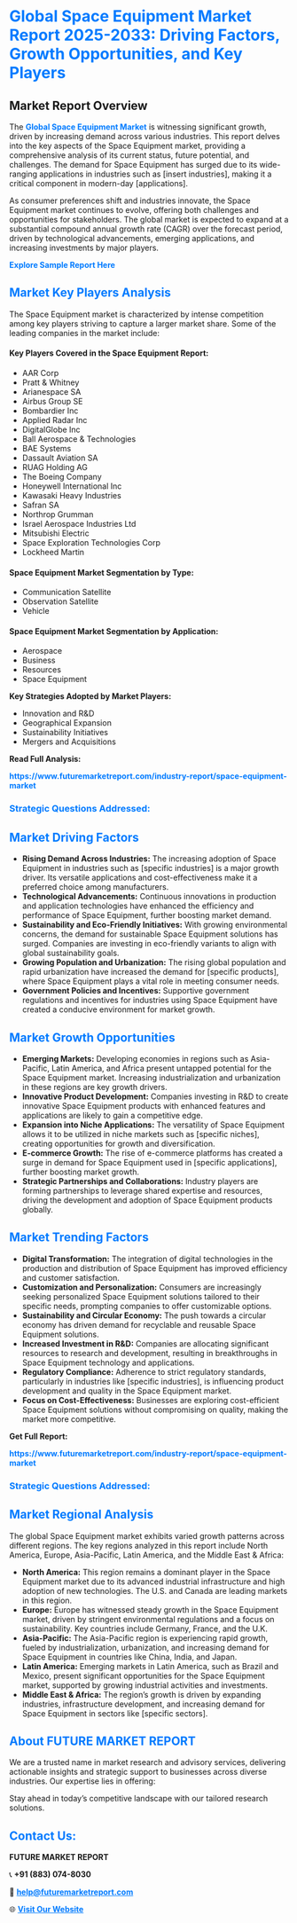 <h1 style="color: #007BFF;">Global Space Equipment Market Report 2025-2033: Driving Factors, Growth Opportunities, and Key Players</h1>

<section id="overview">
<h2>Market Report Overview</h2>
<p>The <a href="https://www.futuremarketreport.com/industry-report/space-equipment-market" style="color: #007BFF; text-decoration: none;"><strong>Global Space Equipment Market</strong></a> is witnessing significant growth, driven by increasing demand across various industries. This report delves into the key aspects of the Space Equipment market, providing a comprehensive analysis of its current status, future potential, and challenges. The demand for Space Equipment has surged due to its wide-ranging applications in industries such as [insert industries], making it a critical component in modern-day [applications].</p>
<p>As consumer preferences shift and industries innovate, the Space Equipment market continues to evolve, offering both challenges and opportunities for stakeholders. The global market is expected to expand at a substantial compound annual growth rate (CAGR) over the forecast period, driven by technological advancements, emerging applications, and increasing investments by major players.</p>
</section>

<section id="overview">
<p><a href="https://www.futuremarketreport.com/request-sample/reportId=111262" style="color: #007BFF; text-decoration: none;"><strong>Explore Sample Report Here</strong></a></p>
</section>

<section id="key-players">
<h2 style="color: #007BFF;">Market Key Players Analysis</h2>
<p>The Space Equipment market is characterized by intense competition among key players striving to capture a larger market share. Some of the leading companies in the market include:</p>
<h4>Key Players Covered in the Space Equipment Report:</h4>
<ul><li>AAR Corp</li><li>Pratt &amp; Whitney</li><li>Arianespace SA</li><li>Airbus Group SE</li><li>Bombardier Inc</li><li>Applied Radar Inc</li><li>DigitalGlobe Inc</li><li>Ball Aerospace &amp; Technologies</li><li>BAE Systems</li><li>Dassault Aviation SA</li><li>RUAG Holding AG</li><li>The Boeing Company</li><li>Honeywell International Inc</li><li>Kawasaki Heavy Industries</li><li>Safran SA</li><li>Northrop Grumman</li><li>Israel Aerospace Industries Ltd</li><li>Mitsubishi Electric</li><li>Space Exploration Technologies Corp</li><li>Lockheed Martin</li></ul>
<h4>Space Equipment Market Segmentation by Type:</h4>
<ul><li>Communication Satellite</li><li>Observation Satellite</li><li>Vehicle</li></ul>

<h4>Space Equipment Market Segmentation by Application:</h4>
<ul><li>Aerospace</li><li>Business</li><li>Resources</li><li>Space Equipment</li></ul>
<p><strong>Key Strategies Adopted by Market Players:</strong></p>
<ul>
<li>Innovation and R&D</li>
<li>Geographical Expansion</li>
<li>Sustainability Initiatives</li>
<li>Mergers and Acquisitions</li>
</ul>
</section>

<section>
<p><strong>Read Full Analysis: </strong></p><a href="https://www.futuremarketreport.com/industry-report/space-equipment-market" style="color: #007BFF; text-decoration: none;"><strong>https://www.futuremarketreport.com/industry-report/space-equipment-market</strong></a>
<h3 style="color: #007BFF;">Strategic Questions Addressed:</h3>
</section>

<section id="driving-factors">
<h2 style="color: #007BFF;">Market Driving Factors</h2>
<ul>
<li><strong>Rising Demand Across Industries:</strong> The increasing adoption of Space Equipment in industries such as [specific industries] is a major growth driver. Its versatile applications and cost-effectiveness make it a preferred choice among manufacturers.</li>
<li><strong>Technological Advancements:</strong> Continuous innovations in production and application technologies have enhanced the efficiency and performance of Space Equipment, further boosting market demand.</li>
<li><strong>Sustainability and Eco-Friendly Initiatives:</strong> With growing environmental concerns, the demand for sustainable Space Equipment solutions has surged. Companies are investing in eco-friendly variants to align with global sustainability goals.</li>
<li><strong>Growing Population and Urbanization:</strong> The rising global population and rapid urbanization have increased the demand for [specific products], where Space Equipment plays a vital role in meeting consumer needs.</li>
<li><strong>Government Policies and Incentives:</strong> Supportive government regulations and incentives for industries using Space Equipment have created a conducive environment for market growth.</li>
</ul>
</section>

<section id="growth-opportunities">
<h2 style="color: #007BFF;">Market Growth Opportunities</h2>
<ul>
<li><strong>Emerging Markets:</strong> Developing economies in regions such as Asia-Pacific, Latin America, and Africa present untapped potential for the Space Equipment market. Increasing industrialization and urbanization in these regions are key growth drivers.</li>
<li><strong>Innovative Product Development:</strong> Companies investing in R&D to create innovative Space Equipment products with enhanced features and applications are likely to gain a competitive edge.</li>
<li><strong>Expansion into Niche Applications:</strong> The versatility of Space Equipment allows it to be utilized in niche markets such as [specific niches], creating opportunities for growth and diversification.</li>
<li><strong>E-commerce Growth:</strong> The rise of e-commerce platforms has created a surge in demand for Space Equipment used in [specific applications], further boosting market growth.</li>
<li><strong>Strategic Partnerships and Collaborations:</strong> Industry players are forming partnerships to leverage shared expertise and resources, driving the development and adoption of Space Equipment products globally.</li>
</ul>
</section>

<section id="trending-factors">
<h2 style="color: #007BFF;">Market Trending Factors</h2>
<ul>
<li><strong>Digital Transformation:</strong> The integration of digital technologies in the production and distribution of Space Equipment has improved efficiency and customer satisfaction.</li>
<li><strong>Customization and Personalization:</strong> Consumers are increasingly seeking personalized Space Equipment solutions tailored to their specific needs, prompting companies to offer customizable options.</li>
<li><strong>Sustainability and Circular Economy:</strong> The push towards a circular economy has driven demand for recyclable and reusable Space Equipment solutions.</li>
<li><strong>Increased Investment in R&D:</strong> Companies are allocating significant resources to research and development, resulting in breakthroughs in Space Equipment technology and applications.</li>
<li><strong>Regulatory Compliance:</strong> Adherence to strict regulatory standards, particularly in industries like [specific industries], is influencing product development and quality in the Space Equipment market.</li>
<li><strong>Focus on Cost-Effectiveness:</strong> Businesses are exploring cost-efficient Space Equipment solutions without compromising on quality, making the market more competitive.</li>
</ul>
</section>

<section>
<p><strong>Get Full Report: </strong></p><a href="https://www.futuremarketreport.com/industry-report/space-equipment-market" style="color: #007BFF; text-decoration: none;"><strong>https://www.futuremarketreport.com/industry-report/space-equipment-market</strong></a>
<h3 style="color: #007BFF;">Strategic Questions Addressed:</h3>
</section>


<section id="regional-analysis">
<h2 style="color: #007BFF;">Market Regional Analysis</h2>
<p>The global Space Equipment market exhibits varied growth patterns across different regions. The key regions analyzed in this report include North America, Europe, Asia-Pacific, Latin America, and the Middle East & Africa:</p>
<ul>
<li><strong>North America:</strong> This region remains a dominant player in the Space Equipment market due to its advanced industrial infrastructure and high adoption of new technologies. The U.S. and Canada are leading markets in this region.</li>
<li><strong>Europe:</strong> Europe has witnessed steady growth in the Space Equipment market, driven by stringent environmental regulations and a focus on sustainability. Key countries include Germany, France, and the U.K.</li>
<li><strong>Asia-Pacific:</strong> The Asia-Pacific region is experiencing rapid growth, fueled by industrialization, urbanization, and increasing demand for Space Equipment in countries like China, India, and Japan.</li>
<li><strong>Latin America:</strong> Emerging markets in Latin America, such as Brazil and Mexico, present significant opportunities for the Space Equipment market, supported by growing industrial activities and investments.</li>
<li><strong>Middle East & Africa:</strong> The region’s growth is driven by expanding industries, infrastructure development, and increasing demand for Space Equipment in sectors like [specific sectors].</li>
</ul>
</section>

<footer>
<h2 style="color: #007BFF;">About FUTURE MARKET REPORT</h2>
<p>We are a trusted name in market research and advisory services, delivering actionable insights and strategic support to businesses across diverse industries. Our expertise lies in offering:</p>

<p>Stay ahead in today’s competitive landscape with our tailored research solutions.</p>

<h2 style="color: #007BFF;">Contact Us:</h2>
<p><strong>FUTURE MARKET REPORT</strong></p>
<p>📞 <strong>+91 (883) 074-8030</strong></p>
<p>📧 <strong><a href="mailto:help@futuremarketreport.com" style="color: #007BFF;">help@futuremarketreport.com</a></strong></p>
<p>🌐 <strong><a href="https://www.futuremarketreport.com/" style="color: #007BFF;">Visit Our Website</a></strong></p>
</footer>